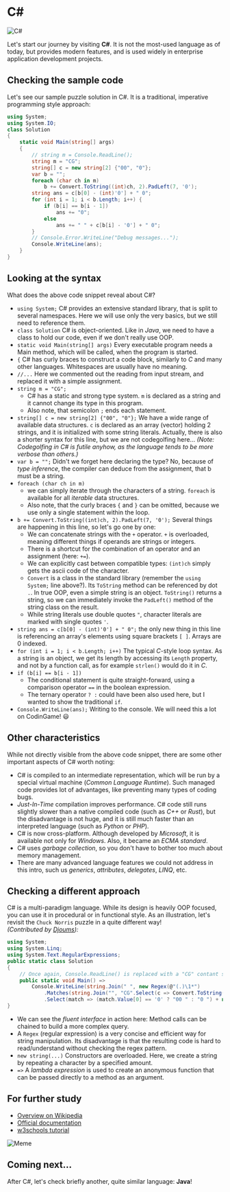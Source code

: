 # C#

![C#](../pic/C-sharp.png)

Let's start our journey by visiting **C#**. It is not the most-used language as of today, but provides modern features, and is used widely in enterprise application development projects.

## Checking the sample code

Let's see our sample puzzle solution in C#. It is a traditional, imperative programming style approach:

```C# runnable
using System;
using System.IO;
class Solution
{
    static void Main(string[] args)
    {
        // string m = Console.ReadLine();
        string m = "CG";
        string[] c = new string[2] {"00", "0"};
        var b = "";
        foreach (char ch in m)
            b += Convert.ToString((int)ch, 2).PadLeft(7, '0');
        string ans = c[b[0] - (int)'0'] + " 0";
        for (int i = 1; i < b.Length; i++) {
            if (b[i] == b[i - 1])
                ans += "0";
            else
                ans += " " + c[b[i] - '0'] + " 0";
        }
        // Console.Error.WriteLine("Debug messages...");
        Console.WriteLine(ans);
    }
}
```

## Looking at the syntax

What does the above code snippet reveal about C#?

- `using System;` C# provides an extensive standard library, that is split to several namespaces. Here we will use only the very basics, but we still need to reference them.
- `class Solution` C# is object-oriented. Like in _Java_, we need to have a class to hold our code, even if we don't really use OOP.
- `static void Main(string[] args)` Every executable program needs a Main method, which will be called, when the program is started.
- `{` C# has curly braces to construct a code block, similarly to _C_ and many other languages. Whitespaces are usually have no meaning.
- `//...` Here we commented out the reading from input stream, and replaced it with a simple assignment.
- `string m = "CG";`
  + C# has a static and strong type system. `m` is declared as a string and it cannot change its type in this program.
  + Also note, that semicolon `;` ends each statement.
- `string[] c = new string[2] {"00", "0"};` We have a wide range of available data structures. `c` is declared as an array (vector) holding 2 strings, and it is initialized with some string literals. Actually, there is also a shorter syntax for this line, but we are not codegolfing here... _(Note: Codegolfing in C# is futile anyhow, as the language tends to be more verbose than others.)_
- `var b = "";` Didn't we forget here declaring the type? No, because of _type inference_, the compiler can deduce from the assignment, that b must be a string.
- `foreach (char ch in m)`
  + we can simply iterate through the characters of a string. `foreach` is available for all _iterable_ data structures.
  + Also note, that the curly braces `{` and `}` can be omitted, because we use only a single statement within the loop.
- `b += Convert.ToString((int)ch, 2).PadLeft(7, '0');` Several things are happening in this line, so let's go one by one:
  + We can concatenate strings with the `+` operator. `+` is overloaded, meaning different things if operands are strings or integers.
  + There is a shortcut for the combination of an operator and an assignment (here: `+=`).
  + We can explicitly cast between compatible types: `(int)ch` simply gets the ascii code of the character.
  + `Convert` is a class in the standard library (remember the `using System;` line above?). Its `ToString` method can be referenced by dot `.`. In true OOP, even a simple string is an object. `ToString()` returns a string, so we can immediately invoke the `PadLeft()` method of the string class on the result.
  + While string literals use double quotes `"`, character literals are marked with single quotes `'`.
- `string ans = c[b[0] - (int)'0'] + " 0";` the only new thing in this line is referencing an array's elements using square brackets `[ ]`. Arrays are 0 indexed.
- `for (int i = 1; i < b.Length; i++)` The typical _C_-style loop syntax. As a string is an object, we get its length by accessing its `Length` property, and not by a function call, as for example `strlen()` would do it in _C_.
- `if (b[i] == b[i - 1])`
  + The conditional statement is quite straight-forward, using a comparison operator `==` in the boolean expression.
  + The ternary operator `? :` could have been also used here, but I wanted to show the traditional `if`.
- `Console.WriteLine(ans);` Writing to the console. We will need this a lot on CodinGame! :smiley:

## Other characteristics

While not directly visible from the above code snippet, there are some other important aspects of C# worth noting:

- C# is compiled to an intermediate representation, which will be run by a special virtual machine (_Common Language Runtime_). Such managed code provides lot of advantages, like preventing many types of coding bugs.
- _Just-In-Time_ compilation improves performance. C# code still runs slightly slower than a native compiled code (such as _C++_ or _Rust_), but the disadvantage is not huge, and it is still much faster than an interpreted language (such as _Python_ or _PHP_).
- C# is now cross-platform. Although developed by _Microsoft_, it is available not only for _Windows_. Also, it became an _ECMA standard_.
- C# uses _garbage collection_, so you don't have to bother too much about memory management.
- There are many advanced language features we could not address in this intro, such us _generics_, _attributes_, _delegates_, _LINQ_, etc.

## Checking a different approach

C# is a multi-paradigm language. While its design is heavily OOP focused, you can use it in procedural or in functional style. As an illustration, let's revisit the `Chuck Norris` puzzle in a quite different way!\
_(Contributed by [Djoums](https://www.codingame.com/profile/f0b5a892e52b5ec167931b7bdf52eb982136521)):_

```C# runnable
using System;
using System.Linq;
using System.Text.RegularExpressions;
public static class Solution
{
    // Once again, Console.ReadLine() is replaced with a "CG" contant string for the tech.io playground only.
    public static void Main() =>
        Console.WriteLine(string.Join(" ", new Regex(@"(.)\1*")
            .Matches(string.Join("", "CG".Select(c => Convert.ToString(c, 2).PadLeft(7, '0'))))
            .Select(match => (match.Value[0] == '0' ? "00 " : "0 ") + new string('0', match.Value.Length))));
}
```

- We can see the _fluent interface_ in action here: Method calls can be chained to build a more complex query.
- A `Regex` (regular expression) is a very concise and efficient way for string manipulation. Its disadvantage is that the resulting code is hard to read/understand without checking the regex pattern.
- `new string(...)` Constructors are overloaded. Here, we create a string by repeating a character by a specified amount.
- `=>` A _lambda expression_ is used to create an anonymous function that can be passed directly to a method as an argument.

## For further study

- [Overview on Wikipedia](https://en.wikipedia.org/wiki/C_Sharp_(programming_language))
- [Official documentation](https://docs.microsoft.com/en-us/dotnet/csharp/)
- [w3schools tutorial](https://www.w3schools.com/cs/)

![Meme](../pic/meme_cs.png)

## Coming next...

After C#, let's check briefly another, quite similar language: **Java**!
